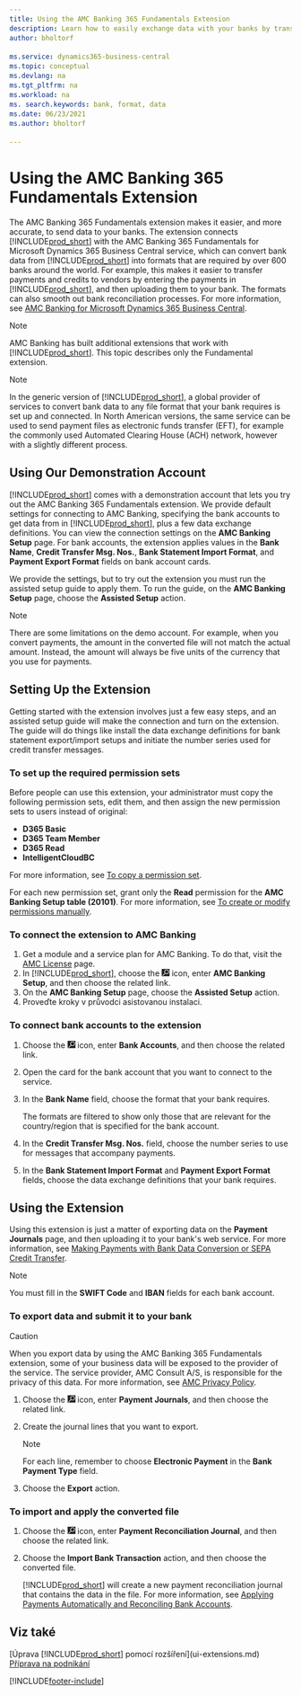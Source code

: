 ```yaml
---
title: Using the AMC Banking 365 Fundamentals Extension
description: Learn how to easily exchange data with your banks by transforming data into the format that they require.
author: bholtorf

ms.service: dynamics365-business-central
ms.topic: conceptual
ms.devlang: na
ms.tgt_pltfrm: na
ms.workload: na
ms. search.keywords: bank, format, data
ms.date: 06/23/2021
ms.author: bholtorf

---
```


# Using the AMC Banking 365 Fundamentals Extension
The AMC Banking 365 Fundamentals extension makes it easier, and more accurate, to send data to your banks. The extension connects [!INCLUDE[prod_short](includes/prod_short.md)] with the AMC Banking 365 Fundamentals for Microsoft Dynamics 365 Business Central service, which can convert bank data from [!INCLUDE[prod_short](includes/prod_short.md)] into formats that are required by over 600 banks around the world. For example, this makes it easier to transfer payments and credits to vendors by entering the payments in [!INCLUDE[prod_short](includes/prod_short.md)], and then uploading them to your bank. The formats can also smooth out bank reconciliation processes. For more information, see [AMC Banking for Microsoft Dynamics 365 Business Central](https://www.amcbanking.com/bc-fundamentals/).

> [!Note]
> AMC Banking has built additional extensions that work with [!INCLUDE[prod_short](includes/prod_short.md)]. This topic describes only the Fundamental extension.

> [!NOTE]
> In the generic version of [!INCLUDE[prod_short](includes/prod_short.md)], a global provider of services to convert bank data to any file format that your bank requires is set up and connected. In North American versions, the same service can be used to send payment files as electronic funds transfer (EFT), for example the commonly used Automated Clearing House (ACH) network, however with a slightly different process.

## Using Our Demonstration Account
[!INCLUDE[prod_short](includes/prod_short.md)] comes with a demonstration account that lets you try out the AMC Banking 365 Fundamentals extension. We provide default settings for connecting to AMC Banking, specifying the bank accounts to get data from in [!INCLUDE[prod_short](includes/prod_short.md)], plus a few data exchange definitions. You can view the connection settings on the **AMC Banking Setup** page. For bank accounts, the extension applies values in the **Bank Name**, **Credit Transfer Msg. Nos.**, **Bank Statement Import Format**, and **Payment Export Format** fields on bank account cards.

We provide the settings, but to try out the extension you must run the assisted setup guide to apply them. To run the guide, on the **AMC Banking Setup** page, choose the **Assisted Setup** action.

> [!Note]
> There are some limitations on the demo account. For example, when you convert payments, the amount in the converted file will not match the actual amount. Instead, the amount will always be five units of the currency that you use for payments.

## Setting Up the Extension
Getting started with the extension involves just a few easy steps, and an assisted setup guide will make the connection and turn on the extension. The guide will do things like install the data exchange definitions for bank statement export/import setups and initiate the number series used for credit transfer messages.

### To set up the required permission sets
Before people can use this extension, your administrator must copy the following permission sets, edit them, and then assign the new permission sets to users instead of original:

* **D365 Basic**
* **D365 Team Member**
* **D365 Read**
* **IntelligentCloudBC**

For more information, see [To copy a permission set](ui-define-granular-permissions.md#to-copy-a-permission-set).

For each new permission set, grant only the **Read** permission for the **AMC Banking Setup table (20101)**. For more information, see [To create or modify permissions manually](ui-define-granular-permissions.md#to-create-or-modify-permissions-manually).

### To connect the extension to AMC Banking
1. Get a module and a service plan for AMC Banking. To do that, visit the [AMC License](https://license.amcbanking.com/register) page.
2. In [!INCLUDE[prod_short](includes/prod_short.md)], choose the ![Lightbulb that opens the Tell Me feature.](media/ui-search/search_small.png "Tell me what you want to do") icon, enter **AMC Banking Setup**, and then choose the related link.
3. On the **AMC Banking Setup** page, choose the **Assisted Setup** action.
4. Proveďte kroky v průvodci asistovanou instalaci.

### To connect bank accounts to the extension
1. Choose the ![Lightbulb that opens the Tell Me feature.](media/ui-search/search_small.png "Tell me what you want to do") icon, enter **Bank Accounts**, and then choose the related link.
2. Open the card for the bank account that you want to connect to the service.
3. In the **Bank Name** field, choose the format that your bank requires.

   The formats are filtered to show only those that are relevant for the country/region that is specified for the bank account.
4. In the **Credit Transfer Msg. Nos.** field, choose the number series to use for messages that accompany payments.
5. In the **Bank Statement Import Format** and **Payment Export Format** fields, choose the data exchange definitions that your bank requires.

## Using the Extension
Using this extension is just a matter of exporting data on the **Payment Journals** page, and then uploading it to your bank's web service. For more information, see [Making Payments with Bank Data Conversion or SEPA Credit Transfer](finance-make-payments-with-bank-data-conversion-service-or-sepa-credit-transfer.md).

> [!Note]
> You must fill in the **SWIFT Code** and **IBAN** fields for each bank account.

### To export data and submit it to your bank
> [!CAUTION]  
> When you export data by using the AMC Banking 365 Fundamentals extension, some of your business data will be exposed to the provider of the service. The service provider, AMC Consult A/S, is responsible for the privacy of this data. For more information, see [AMC Privacy Policy](https://go.microsoft.com/fwlink/?LinkId=510158).

1. Choose the ![Lightbulb that opens the Tell Me feature.](media/ui-search/search_small.png "Tell me what you want to do") icon, enter **Payment Journals**, and then choose the related link.
2. Create the journal lines that you want to export.

   > [!Note]
   > For each line, remember to choose **Electronic Payment** in the **Bank Payment Type** field.
3. Choose the **Export** action.

### To import and apply the converted file
1. Choose the ![Lightbulb that opens the Tell Me feature.](media/ui-search/search_small.png "Tell me what you want to do") icon, enter **Payment Reconciliation Journal**, and then choose the related link.
2. Choose the **Import Bank Transaction** action, and then choose the converted file.

   [!INCLUDE[prod_short](includes/prod_short.md)] will create a new payment reconciliation journal that contains the data in the file. For more information, see [Applying Payments Automatically and Reconciling Bank Accounts](receivables-apply-payments-auto-reconcile-bank-accounts.md).

## Viz také
[Úprava [!INCLUDE[prod_short](includes/prod_short.md)] pomocí rozšíření](ui-extensions.md)  
[Příprava na podnikání](ui-get-ready-business.md)


[!INCLUDE[footer-include](includes/footer-banner.md)]